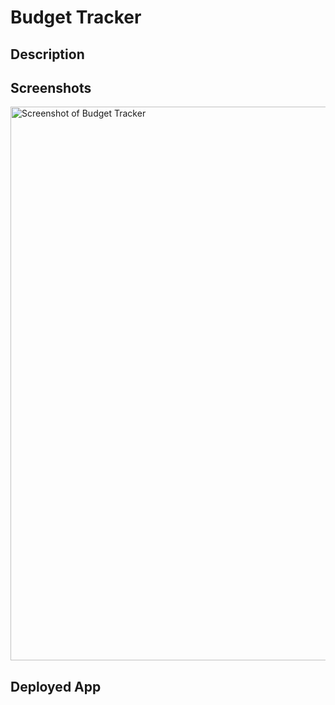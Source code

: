 # Budget Tracker
  
## Description 


## Screenshots
<img width="886" alt="Screenshot of Budget Tracker" src="https://i.imgur.com/8CUUJTg.png">



## Deployed App
